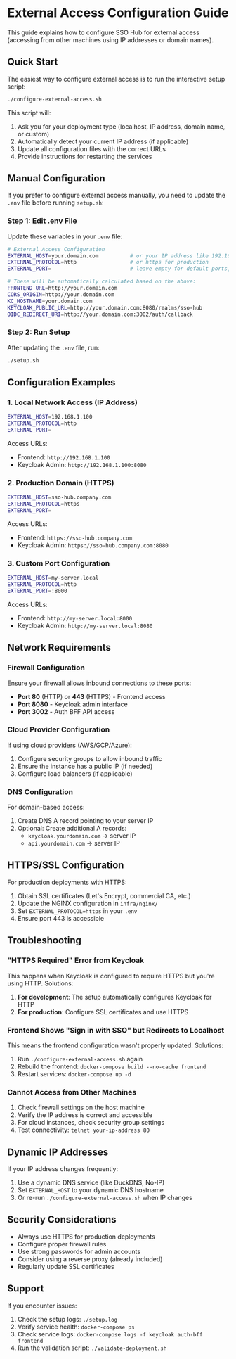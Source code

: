 # External Access Configuration Guide

This guide explains how to configure SSO Hub for external access (accessing from other machines using IP addresses or domain names).

## Quick Start

The easiest way to configure external access is to run the interactive setup script:

```bash
./configure-external-access.sh
```

This script will:
1. Ask you for your deployment type (localhost, IP address, domain name, or custom)
2. Automatically detect your current IP address (if applicable)
3. Update all configuration files with the correct URLs
4. Provide instructions for restarting the services

## Manual Configuration

If you prefer to configure external access manually, you need to update the `.env` file before running `setup.sh`:

### Step 1: Edit .env File

Update these variables in your `.env` file:

```bash
# External Access Configuration
EXTERNAL_HOST=your.domain.com          # or your IP address like 192.168.1.100
EXTERNAL_PROTOCOL=http                 # or https for production
EXTERNAL_PORT=                         # leave empty for default ports, or :8080 for custom

# These will be automatically calculated based on the above:
FRONTEND_URL=http://your.domain.com
CORS_ORIGIN=http://your.domain.com
KC_HOSTNAME=your.domain.com
KEYCLOAK_PUBLIC_URL=http://your.domain.com:8080/realms/sso-hub
OIDC_REDIRECT_URI=http://your.domain.com:3002/auth/callback
```

### Step 2: Run Setup

After updating the `.env` file, run:

```bash
./setup.sh
```

## Configuration Examples

### 1. Local Network Access (IP Address)

```bash
EXTERNAL_HOST=192.168.1.100
EXTERNAL_PROTOCOL=http
EXTERNAL_PORT=
```

Access URLs:
- Frontend: `http://192.168.1.100`
- Keycloak Admin: `http://192.168.1.100:8080`

### 2. Production Domain (HTTPS)

```bash
EXTERNAL_HOST=sso-hub.company.com
EXTERNAL_PROTOCOL=https
EXTERNAL_PORT=
```

Access URLs:
- Frontend: `https://sso-hub.company.com`
- Keycloak Admin: `https://sso-hub.company.com:8080`

### 3. Custom Port Configuration

```bash
EXTERNAL_HOST=my-server.local
EXTERNAL_PROTOCOL=http
EXTERNAL_PORT=:8000
```

Access URLs:
- Frontend: `http://my-server.local:8000`
- Keycloak Admin: `http://my-server.local:8080`

## Network Requirements

### Firewall Configuration

Ensure your firewall allows inbound connections to these ports:

- **Port 80** (HTTP) or **443** (HTTPS) - Frontend access
- **Port 8080** - Keycloak admin interface
- **Port 3002** - Auth BFF API access

### Cloud Provider Configuration

If using cloud providers (AWS/GCP/Azure):

1. Configure security groups to allow inbound traffic
2. Ensure the instance has a public IP (if needed)
3. Configure load balancers (if applicable)

### DNS Configuration

For domain-based access:

1. Create DNS A record pointing to your server IP
2. Optional: Create additional A records:
   - `keycloak.yourdomain.com` → server IP
   - `api.yourdomain.com` → server IP

## HTTPS/SSL Configuration

For production deployments with HTTPS:

1. Obtain SSL certificates (Let's Encrypt, commercial CA, etc.)
2. Update the NGINX configuration in `infra/nginx/`
3. Set `EXTERNAL_PROTOCOL=https` in your `.env`
4. Ensure port 443 is accessible

## Troubleshooting

### "HTTPS Required" Error from Keycloak

This happens when Keycloak is configured to require HTTPS but you're using HTTP. Solutions:

1. **For development**: The setup automatically configures Keycloak for HTTP
2. **For production**: Configure SSL certificates and use HTTPS

### Frontend Shows "Sign in with SSO" but Redirects to Localhost

This means the frontend configuration wasn't properly updated. Solutions:

1. Run `./configure-external-access.sh` again
2. Rebuild the frontend: `docker-compose build --no-cache frontend`
3. Restart services: `docker-compose up -d`

### Cannot Access from Other Machines

1. Check firewall settings on the host machine
2. Verify the IP address is correct and accessible
3. For cloud instances, check security group settings
4. Test connectivity: `telnet your-ip-address 80`

## Dynamic IP Addresses

If your IP address changes frequently:

1. Use a dynamic DNS service (like DuckDNS, No-IP)
2. Set `EXTERNAL_HOST` to your dynamic DNS hostname
3. Or re-run `./configure-external-access.sh` when IP changes

## Security Considerations

- Always use HTTPS for production deployments
- Configure proper firewall rules
- Use strong passwords for admin accounts
- Consider using a reverse proxy (already included)
- Regularly update SSL certificates

## Support

If you encounter issues:

1. Check the setup logs: `./setup.log`
2. Verify service health: `docker-compose ps`
3. Check service logs: `docker-compose logs -f keycloak auth-bff frontend`
4. Run the validation script: `./validate-deployment.sh`